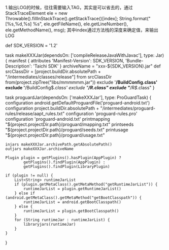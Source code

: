 1.输出LOG的时候，往往需要输入TAG，其实是可以省去的，通过
StackTraceElement ele = new Throwable().fillInStackTrace().getStackTrace()[index];
String.format("[%s,%d,%s] %s", ele.getFileName(), ele.getLineNumber(), ele.getMethodName(), msg);
其中index通过方法栈的深度来确定值，来输出LOG 


def SDK_VERSION = '1.2'

task makeXXXJar(dependsOn: ['compileReleaseJavaWithJavac'], type: Jar) {
    manifest {
        attributes 'Manifest-Version': SDK_VERSION,
                'Bundle-Description': 'Taichi SDK'
    }
    archiveName = "xxx-${SDK_VERSION}.jar"
    def srcClassDir = [project.buildDir.absolutePath + "/intermediates/classes/release"]
    from srcClassDir
    from(project.zipTree("libs/mmmmmm.jar"))
    exclude '**/BuildConfig.class'
    exclude '**/BuildConfig\$*.class'
    exclude "**/R.class"
    exclude "**/R\$*.class"
}

task proguardJar(dependsOn: ['makeXXXJar'], type: ProGuardTask) {
    configuration android.getDefaultProguardFile('proguard-android.txt')
    configuration project.buildDir.absolutePath + "/intermediates/proguard-rules/release/aapt_rules.txt"
    configuration 'proguard-rules.pro'
    configuration 'proguard-android.txt'
    printmapping "${project.projectDir.path}/proguard/mapping.txt"
    printseeds "${project.projectDir.path}/proguard/seeds.txt"
    printusage "${project.projectDir.path}/proguard/usage.txt"

    injars makeXXXJar.archivePath.getAbsolutePath()
    outjars makeXXXJar.archiveName

    Plugin plugin = getPlugins().hasPlugin(AppPlugin) ?
            getPlugins().findPlugin(AppPlugin) :
            getPlugins().findPlugin(LibraryPlugin)

    if (plugin != null) {
        List<String> runtimeJarList
        if (plugin.getMetaClass().getMetaMethod("getRuntimeJarList")) {
            runtimeJarList = plugin.getRuntimeJarList()
        } else if (android.getMetaClass().getMetaMethod("getBootClasspath")) {
            runtimeJarList = android.getBootClasspath()
        } else {
            runtimeJarList = plugin.getBootClasspath()
        }
        for (String runtimeJar : runtimeJarList) {
            libraryjars(runtimeJar)
        }
    }

}

